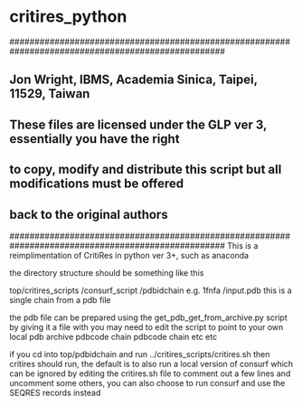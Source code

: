 # critires_python
###################################################################################################
## Jon Wright, IBMS, Academia Sinica, Taipei, 11529, Taiwan
## These files are licensed under the GLP ver 3, essentially you have the right
## to copy, modify and distribute this script but all modifications must be offered
## back to the original authors
###################################################################################################
This is a reimplimentation of CritiRes in python ver 3+, such as anaconda

the directory structure should be something like this

top/critires_scripts
   /consurf_script
   /pdbidchain            e.g. 1fnfa
              /input.pdb   this is a single chain from a pdb file

the pdb file can be prepared using the get_pdb_get_from_archive.py script by giving it a file with
you may need to edit the script to point to your own local pdb archive
    pdbcode chain
    pdbcode chain
    etc etc

if you cd into top/pdbidchain and run
        ../critires_scripts/critires.sh
then critires should run, the default is to also run a local version of consurf
which can be ignored by editing the critires.sh file to comment out a few lines and uncomment some
others, you can also choose to run consurf and use the SEQRES records instead

